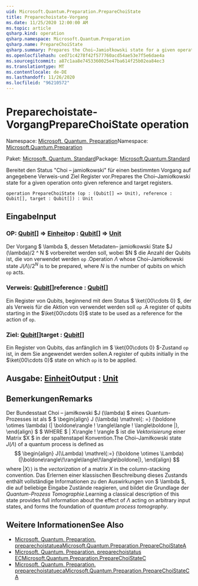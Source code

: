 ```yaml
---
uid: Microsoft.Quantum.Preparation.PrepareChoiState
title: Preparechoistate-Vorgang
ms.date: 11/25/2020 12:00:00 AM
ms.topic: article
qsharp.kind: operation
qsharp.namespace: Microsoft.Quantum.Preparation
qsharp.name: PrepareChoiState
qsharp.summary: Prepares the Choi–Jamiołkowski state for a given operation onto given reference and target registers.
ms.openlocfilehash: ced71c4278f42f577760acd54ae53e7f5e6dae4a
ms.sourcegitcommit: a87c1aa8e7453360025e47ba614f25b02ea84ec3
ms.translationtype: MT
ms.contentlocale: de-DE
ms.lasthandoff: 11/26/2020
ms.locfileid: "96210572"
---
```

# <a name="preparechoistate-operation"></a><span data-ttu-id="d4cd2-102">Preparechoistate-Vorgang</span><span class="sxs-lookup"><span data-stu-id="d4cd2-102">PrepareChoiState operation</span></span>

<span data-ttu-id="d4cd2-103">Namespace: [Microsoft. Quantum. Preparation](xref:Microsoft.Quantum.Preparation)</span><span class="sxs-lookup"><span data-stu-id="d4cd2-103">Namespace: [Microsoft.Quantum.Preparation](xref:Microsoft.Quantum.Preparation)</span></span>

<span data-ttu-id="d4cd2-104">Paket: [Microsoft. Quantum. Standard](https://nuget.org/packages/Microsoft.Quantum.Standard)</span><span class="sxs-lookup"><span data-stu-id="d4cd2-104">Package: [Microsoft.Quantum.Standard](https://nuget.org/packages/Microsoft.Quantum.Standard)</span></span>


<span data-ttu-id="d4cd2-105">Bereitet den Status "Choi – jamiołkowski" für einen bestimmten Vorgang auf angegebene Verweis-und Ziel Register vor.</span><span class="sxs-lookup"><span data-stu-id="d4cd2-105">Prepares the Choi–Jamiołkowski state for a given operation onto given reference and target registers.</span></span>

```qsharp
operation PrepareChoiState (op : (Qubit[] => Unit), reference : Qubit[], target : Qubit[]) : Unit
```


## <a name="input"></a><span data-ttu-id="d4cd2-106">Eingabe</span><span class="sxs-lookup"><span data-stu-id="d4cd2-106">Input</span></span>

### <a name="op--qubit--unit"></a><span data-ttu-id="d4cd2-107">OP: [Qubit](xref:microsoft.quantum.lang-ref.qubit)[] => [Einheit](xref:microsoft.quantum.lang-ref.unit)</span><span class="sxs-lookup"><span data-stu-id="d4cd2-107">op : [Qubit](xref:microsoft.quantum.lang-ref.qubit)[] => [Unit](xref:microsoft.quantum.lang-ref.unit)</span></span> 

<span data-ttu-id="d4cd2-108">Der Vorgang $ \lambda $, dessen Metadaten– jamiołkowski State $J (\lambda)/2 ^ N $ vorbereitet werden soll, wobei $N $ die Anzahl der Qubits ist, die von verwendet werden `op` .</span><span class="sxs-lookup"><span data-stu-id="d4cd2-108">Operation $\Lambda$ whose Choi–Jamiołkowski state $J(\Lambda) / 2^N$ is to be prepared, where $N$ is the number of qubits on which `op` acts.</span></span>


### <a name="reference--qubit"></a><span data-ttu-id="d4cd2-109">Verweis: [Qubit](xref:microsoft.quantum.lang-ref.qubit)[]</span><span class="sxs-lookup"><span data-stu-id="d4cd2-109">reference : [Qubit](xref:microsoft.quantum.lang-ref.qubit)[]</span></span>

<span data-ttu-id="d4cd2-110">Ein Register von Qubits, beginnend mit dem Status $ \ket{00\cdots 0} $, der als Verweis für die Aktion von verwendet werden soll `op` .</span><span class="sxs-lookup"><span data-stu-id="d4cd2-110">A register of qubits starting in the $\ket{00\cdots 0}$ state to be used as a reference for the action of `op`.</span></span>


### <a name="target--qubit"></a><span data-ttu-id="d4cd2-111">Ziel: [Qubit](xref:microsoft.quantum.lang-ref.qubit)[]</span><span class="sxs-lookup"><span data-stu-id="d4cd2-111">target : [Qubit](xref:microsoft.quantum.lang-ref.qubit)[]</span></span>

<span data-ttu-id="d4cd2-112">Ein Register von Qubits, das anfänglich im $ \ket{00\cdots 0} $-Zustand `op` ist, in dem Sie angewendet werden sollen.</span><span class="sxs-lookup"><span data-stu-id="d4cd2-112">A register of qubits initially in the $\ket{00\cdots 0}$ state on which `op` is to be applied.</span></span>



## <a name="output--unit"></a><span data-ttu-id="d4cd2-113">Ausgabe: [Einheit](xref:microsoft.quantum.lang-ref.unit)</span><span class="sxs-lookup"><span data-stu-id="d4cd2-113">Output : [Unit](xref:microsoft.quantum.lang-ref.unit)</span></span>



## <a name="remarks"></a><span data-ttu-id="d4cd2-114">Bemerkungen</span><span class="sxs-lookup"><span data-stu-id="d4cd2-114">Remarks</span></span>

<span data-ttu-id="d4cd2-115">Der Bundesstaat Choi – jamiłkowski $J (\lambda) $ eines Quantum-Prozesses ist als $ $ \begin{align} J (\lambda) \mathrel{: =} (\boldone \otimes \lambda) (| \boldone\rangle \! \rangle\langle \! \langle\boldone |), \end{align} $ $ WHERE $ | X\rangle \! \rangle $ ist die *Vektorisierung* einer Matrix $X $ in der spaltenstapel Konvention.</span><span class="sxs-lookup"><span data-stu-id="d4cd2-115">The Choi–Jamiłkowski state $J(\Lambda)$ of a quantum process is defined as $$ \begin{align} J(\Lambda) \mathrel{:=} (\boldone \otimes \Lambda) (|\boldone\rangle\!\rangle\langle\!\langle\boldone|), \end{align} $$ where $|X\rangle\!\rangle$ is the *vectorization* of a matrix $X$ in the column-stacking convention.</span></span> <span data-ttu-id="d4cd2-116">Das Erlernen einer klassischen Beschreibung dieses Zustands enthält vollständige Informationen zu den Auswirkungen von $ \lambda $, die auf beliebige Eingabe Zustände reagieren, und bildet die Grundlage der *Quantum-Prozess Tomographie*.</span><span class="sxs-lookup"><span data-stu-id="d4cd2-116">Learning a classical description of this state provides full information about the effect of $\Lambda$ acting on arbitrary input states, and forms the foundation of *quantum process tomography*.</span></span>

## <a name="see-also"></a><span data-ttu-id="d4cd2-117">Weitere Informationen</span><span class="sxs-lookup"><span data-stu-id="d4cd2-117">See Also</span></span>

- [<span data-ttu-id="d4cd2-118">Microsoft. Quantum. Preparation. preparechoistatuea</span><span class="sxs-lookup"><span data-stu-id="d4cd2-118">Microsoft.Quantum.Preparation.PrepareChoiStateA</span></span>](xref:Microsoft.Quantum.Preparation.PrepareChoiStateA)
- [<span data-ttu-id="d4cd2-119">Microsoft. Quantum. Preparation. preparechoistatus EC</span><span class="sxs-lookup"><span data-stu-id="d4cd2-119">Microsoft.Quantum.Preparation.PrepareChoiStateC</span></span>](xref:Microsoft.Quantum.Preparation.PrepareChoiStateC)
- [<span data-ttu-id="d4cd2-120">Microsoft. Quantum. Preparation. preparechoistatueca</span><span class="sxs-lookup"><span data-stu-id="d4cd2-120">Microsoft.Quantum.Preparation.PrepareChoiStateCA</span></span>](xref:Microsoft.Quantum.Preparation.PrepareChoiStateCA)